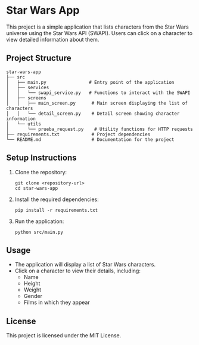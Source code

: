 # Star Wars App

This project is a simple application that lists characters from the Star Wars universe using the Star Wars API (SWAPI). Users can click on a character to view detailed information about them.

## Project Structure

```
star-wars-app
├── src
│   ├── main.py                # Entry point of the application
│   ├── services
│   │   └── swapi_service.py   # Functions to interact with the SWAPI
│   ├── screens
│   │   ├── main_screen.py      # Main screen displaying the list of characters
│   │   └── detail_screen.py    # Detail screen showing character information
│   └── utils
│       └── prueba_request.py    # Utility functions for HTTP requests
├── requirements.txt            # Project dependencies
└── README.md                   # Documentation for the project
```

## Setup Instructions

1. Clone the repository:
   ```
   git clone <repository-url>
   cd star-wars-app
   ```

2. Install the required dependencies:
   ```
   pip install -r requirements.txt
   ```

3. Run the application:
   ```
   python src/main.py
   ```

## Usage

- The application will display a list of Star Wars characters.
- Click on a character to view their details, including:
  - Name
  - Height
  - Weight
  - Gender
  - Films in which they appear

## License

This project is licensed under the MIT License.